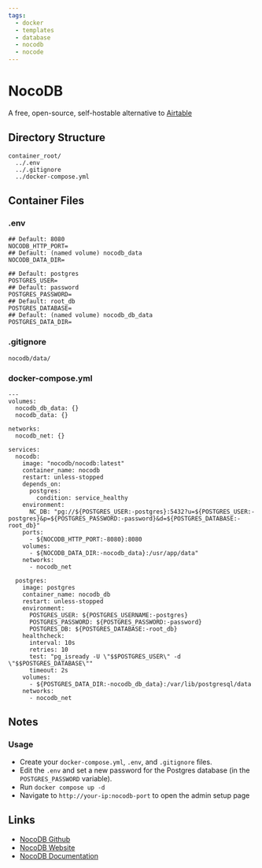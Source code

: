 ```yaml
---
tags:
  - docker
  - templates
  - database
  - nocodb
  - nocode
---
```


# NocoDB

A free, open-source, self-hostable alternative to [Airtable](https://airtable.com)

## Directory Structure

```text title="Container directory structure"
container_root/
  ../.env
  ../.gitignore
  ../docker-compose.yml
```

## Container Files

### .env

```text title="nocodb .env" linenums="1"
## Default: 8080
NOCODB_HTTP_PORT=
## Default: (named volume) nocodb_data
NOCODB_DATA_DIR=

## Default: postgres
POSTGRES_USER=
## Default: password
POSTGRES_PASSWORD=
## Default: root_db
POSTGRES_DATABASE=
## Default: (named volume) nocodb_db_data
POSTGRES_DATA_DIR=

```

### .gitignore

```text title="nocodb .gitignore"
nocodb/data/

```

### docker-compose.yml

```text title="nocodb docker-compose.yml" linenums="1"
---
volumes: 
  nocodb_db_data: {}
  nocodb_data: {}

networks:
  nocodb_net: {}

services: 
  nocodb:
    image: "nocodb/nocodb:latest"
    container_name: nocodb
    restart: unless-stopped
    depends_on: 
      postgres: 
        condition: service_healthy
    environment: 
      NC_DB: "pg://${POSTGRES_USER:-postgres}:5432?u=${POSTGRES_USER:-postgres}&p=${POSTGRES_PASSWORD:-password}&d=${POSTGRES_DATABASE:-root_db}"
    ports: 
      - ${NOCODB_HTTP_PORT:-8080}:8080
    volumes: 
      - ${NOCODB_DATA_DIR:-nocodb_data}:/usr/app/data"
    networks:
      - nocodb_net

  postgres:
    image: postgres
    container_name: nocodb_db
    restart: unless-stopped
    environment: 
      POSTGRES_USER: ${POSTGRES_USERNAME:-postgres}
      POSTGRES_PASSWORD: ${POSTGRES_PASSWORD:-password}
      POSTGRES_DB: ${POSTGRES_DATABASE:-root_db}
    healthcheck: 
      interval: 10s
      retries: 10
      test: "pg_isready -U \"$$POSTGRES_USER\" -d \"$$POSTGRES_DATABASE\""
      timeout: 2s
    volumes: 
      - ${POSTGRES_DATA_DIR:-nocodb_db_data}:/var/lib/postgresql/data
    networks:
      - nocodb_net

```

## Notes

### Usage

- Create your `docker-compose.yml`, `.env`, and `.gitignore` files.
- Edit the `.env` and set a new password for the Postgres database (in the `POSTGRES_PASSWORD` variable).
- Run `docker compose up -d`
- Navigate to `http://your-ip:nocodb-port` to open the admin setup page

## Links

- [NocoDB Github](https://github.com/nocodb/nocodb)
- [NocoDB Website](https://nocodb.com)
- [NocoDB Documentation](https://docs.nocodb.com)
